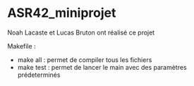 # ASR42_miniprojet

Noah Lacaste et Lucas Bruton ont réalisé ce projet

Makefile :

- make all  : permet de compiler tous les fichiers
- make test : permet de lancer le main avec des paramètres prédeterminés